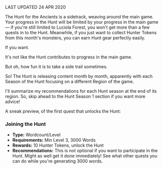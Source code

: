 LAST UPDATED 24 APR 2020

The Hunt for the Ancients is a sidetrack, weaving around the main game. Your progress in the Hunt will be limited by your progress in the main game — if you're still limited to Luciola Forest, you won't get more than a few quests in to the Hunt. Meanwhile, if you just want to collect Hunter Tokens from this month's monsters, you can earn Hunt gear perfectly easily.

If you want.

It's not like the Hunt contributes to progress in the main game.

But oh, how fun it is to take a side trail sometimes.

So! The Hunt is releasing content month by month, apparently with each Season of the Hunt focusing on a different Region of the game. 

I'll summarize my recommendations for each Hunt season at the end of its region. So, skip ahead to the Hunt Season 1 section if you want more advice!

A sneak preview, of the first quest that unlocks the Hunt:

### Joining the Hunt

- **Type:** Wordcount/Level
- **Requirements:** Min Level 3, 3000 Words
- **Rewards:** 10 Hunter Tokens, unlock the Hunt
- **Recommendations:** This is not optional if you want to participate in the Hunt. Might as well get it done immediately! See what other quests you can do while you're generating 3000 words.


